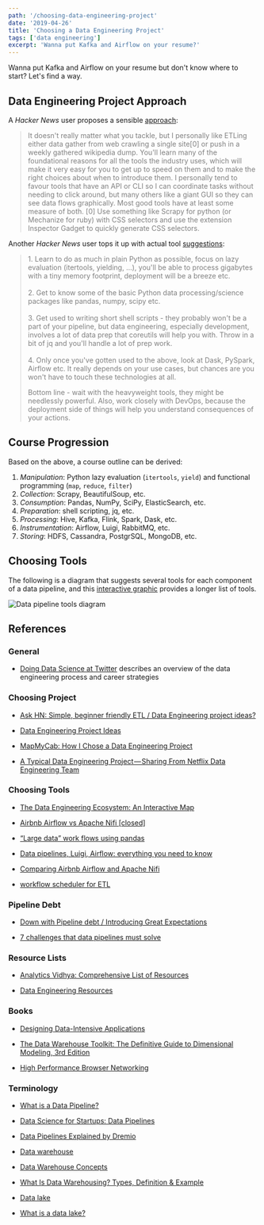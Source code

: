 ```yaml
---
path: '/choosing-data-engineering-project'
date: '2019-04-26'
title: 'Choosing a Data Engineering Project'
tags: ['data engineering']
excerpt: 'Wanna put Kafka and Airflow on your resume?'
---
```

Wanna put Kafka and Airflow on your resume but don't know where to start? Let's find a way.

## Data Engineering Project Approach
A _Hacker News_ user proposes a sensible [approach](https://news.ycombinator.com/item?id=17781990):
<blockquote style='color: gray'>
It doesn't really matter what you tackle, but I personally like ETLing either data gather from web crawling a single site[0] or push in a weekly gathered wikipedia dump. You'll learn many of the foundational reasons for all the tools the industry uses, which will make it very easy for you to get up to speed on them and to make the right choices about when to introduce them. I personally tend to favour tools that have an API or CLI so I can coordinate tasks without needing to click around, but many others like a giant GUI so they can see data flows graphically. Most good tools have at least some measure of both. [0] Use something like Scrapy for python (or Mechanize for ruby) with CSS selectors and use the extension Inspector Gadget to quickly generate CSS selectors.
</blockquote>

Another _Hacker News_ user tops it up with actual tool [suggestions](https://news.ycombinator.com/item?id=17782668):
<blockquote style='color: gray'>
1. Learn to do as much in plain Python as possible, focus on lazy evaluation (itertools, yielding, ...), you'll be able to process gigabytes with a tiny memory footprint, deployment will be a breeze etc.
<br>
<br>
2. Get to know some of the basic Python data processing/science packages like pandas, numpy, scipy etc.
<br>
<br>
3. Get used to writing short shell scripts - they probably won't be a part of your pipeline, but data engineering, especially development, involves a lot of data prep that coreutils will help you with. Throw in a bit of jq and you'll handle a lot of prep work.
<br>
<br>
4. Only once you've gotten used to the above, look at Dask, PySpark, Airflow etc. It really depends on your use cases, but chances are you won't have to touch these technologies at all.

Bottom line - wait with the heavyweight tools, they might be needlessly powerful. Also, work closely with DevOps, because the deployment side of things will help you understand consequences of your actions.
</blockquote>

## Course Progression
Based on the above, a course outline can be derived:

1. _Manipulation_: Python lazy evaluation (`itertools`, `yield`) and functional programming (`map`, `reduce`, `filter`)
2. _Collection_: Scrapy, BeautifulSoup, etc.
3. _Consumption_: Pandas, NumPy, SciPy, ElasticSearch, etc.
4. _Preparation_: shell scripting, jq, etc.
5. _Processing_: Hive, Kafka, Flink, Spark, Dask, etc.
6. _Instrumentation_: Airflow, Luigi, RabbitMQ, etc.
7. _Storing_: HDFS, Cassandra, PostgrSQL, MongoDB, etc.

## Choosing Tools

The following is a diagram that suggests several tools for each component of a data pipeline, and this [interactive graphic](http://xyz.insightdataengineering.com/blog/pipeline_map/) provides a longer list of tools.

<img
    src='https://cdn-images-1.medium.com/max/800/1*fYgpZeC7QpExCyIwbWzQtw.png'
    alt='Data pipeline tools diagram'
    />

## References

### General
- [Doing Data Science at Twitter](https://medium.com/@rchang/my-two-year-journey-as-a-data-scientist-at-twitter-f0c13298aee6) describes an overview of the data engineering process and career strategies

### Choosing Project
- [Ask HN: Simple, beginner friendly ETL / Data Engineering project ideas?](https://news.ycombinator.com/item?id=17781762)

- [Data Engineering Project Ideas](https://www.reddit.com/r/dataengineering/comments/8mgivy/data_engineering_project_ideas/)

- [MapMyCab: How I Chose a Data Engineering Project](https://blog.insightdatascience.com/mapmycab-how-i-chose-a-data-engineering-project-75bd659c5eec)

- [A Typical Data Engineering Project — Sharing From Netflix Data Engineering Team](https://medium.com/hasbrain/a-typical-data-engineering-project-sharing-from-netflix-data-engineering-team-cc27878fce55)

### Choosing Tools
- [The Data Engineering Ecosystem: An Interactive Map](https://blog.insightdatascience.com/the-data-engineering-ecosystem-an-interactive-map-b682627c2534)

- [Airbnb Airflow vs Apache Nifi [closed]](https://stackoverflow.com/questions/39399065/airbnb-airflow-vs-apache-nifi)

- [“Large data” work flows using pandas](https://stackoverflow.com/questions/14262433/large-data-work-flows-using-pandas?rq=1)

- [Data pipelines, Luigi, Airflow: everything you need to know](https://towardsdatascience.com/data-pipelines-luigi-airflow-everything-you-need-to-know-18dc741449b7)

- [Comparing Airbnb Airflow and Apache Nifi](https://www.reddit.com/r/bigdata/comments/51mgk6/comparing_airbnb_airflow_and_apache_nifi/)

- [workflow scheduler for ETL](https://community.hortonworks.com/questions/59329/workflow-scheduler-for-etl.html)

### Pipeline Debt

- [Down with Pipeline debt / Introducing Great Expectations](https://medium.com/@expectgreatdata/down-with-pipeline-debt-introducing-great-expectations-862ddc46782a)

- [7 challenges that data pipelines must solve](https://aiven.io/blog/7-challenges-that-data-pipelines-must-solve/?utm_source=medium&utm_medium=post&utm_campaign=7-challenges-intro)

### Resource Lists
- [Analytics Vidhya: Comprehensive List of Resources](https://www.analyticsvidhya.com/blog/2018/11/data-engineer-comprehensive-list-resources-get-started/)

- [Data Engineering Resources](https://diogoalexandrefranco.github.io/data-engineering-resources/)

### Books
- [Designing Data-Intensive Applications](https://learning.oreilly.com/library/view/designing-data-intensive-applications/9781491903063/)

- [The Data Warehouse Toolkit: The Definitive Guide to Dimensional Modeling, 3rd Edition](https://learning.oreilly.com/library/view/the-data-warehouse/9781118530801/)

- [High Performance Browser Networking](https://hpbn.co/)

### Terminology
- [What is a Data Pipeline?](http://www.jesse-anderson.com/2018/08/what-is-a-data-pipeline/)

- [Data Science for Startups: Data Pipelines](https://towardsdatascience.com/data-science-for-startups-data-pipelines-786f6746a59a)

- [Data Pipelines Explained by Dremio](https://www.dremio.com/what-is-a-data-pipeline/)

- [Data warehouse](https://en.wikipedia.org/wiki/Data_warehouse)

- [Data Warehouse Concepts](https://aws.amazon.com/data-warehouse/)

- [What Is Data Warehousing? Types, Definition & Example](https://www.guru99.com/data-warehousing.html)

- [Data lake](https://en.wikipedia.org/wiki/Data_lake)

- [What is a data lake?](https://aws.amazon.com/big-data/datalakes-and-analytics/what-is-a-data-lake/)